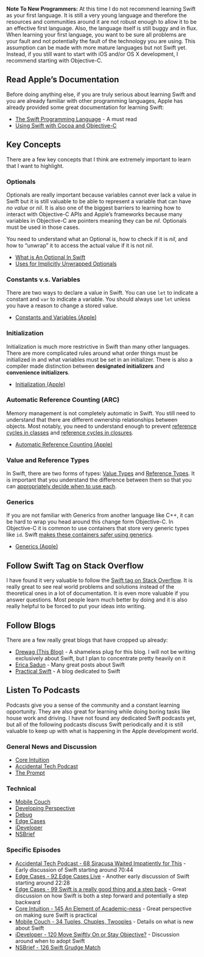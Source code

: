 **Note To New Programmers:** At this time I do not recommend learning Swift as your first language. It is still a very young language and therefore the resources and communities around it are not robust enough to allow it to be an effective first language. Also, the language itself is still buggy and in flux. When learning your first language, you want to be sure all problems are your fault and not potentially the fault of the technology you are using. This assumption can be made with more mature languages but not Swift yet. Instead, if you still want to start with iOS and/or OS X development, I recommend starting with Objective-C.

Read Apple’s Documentation
-------------

Before doing anything else, if you are truly serious about learning Swift and you are already familiar with other programming languages, Apple has already provided some great documentation for learning Swift:

- [The Swift Programming Language](https://itunes.apple.com/us/book/swift-programming-language/id881256329?mt=11) - A must read
- [Using Swift with Cocoa and Objective-C](https://itunes.apple.com/us/book/using-swift-cocoa-objective/id888894773?mt=11)

Key Concepts
-------------

There are a few key concepts that I think are extremely important to learn that I want to highlight.

### Optionals

Optionals are really important because variables cannot ever lack a value in Swift but it is still valuable to be able to represent a variable that can have *no value* or *nil*. It is also one of the biggest barriers to learning how to interact with Objective-C APIs and Apple’s frameworks because many variables in Objective-C are pointers meaning they can be *nil*. Optionals must be used in those cases.

You need to understand what an Optional is, how to check if it is *nil*, and how to “unwrap” it to access the actual value if it is not *nil*.

- [What is An Optional In Swift](/posts/what-is-an-optional-in-swift)
- [Uses for Implicitly Unwrapped Optionals](/posts/2014/07/05/uses-for-implicitly-unwrapped-optionals-in-swift)

### Constants v.s. Variables

There are two ways to declare a value in Swift. You can use `let` to indicate a constant and `var` to indicate a variable. You should always use `let` unless you have a reason to change a stored value.

- [Constants and Variables (Apple)](https://developer.apple.com/library/prerelease/ios/documentation/Swift/Conceptual/Swift_Programming_Language/TheBasics.html#//apple_ref/doc/uid/TP40014097-CH5-XID_399)

### Initialization

Initialization is much more restrictive in Swift than many other languages. There are more complicated rules around what order things must be initialized in and what variables must be set in an initializer. There is also a compiler made distinction between **designated initializers** and **convenience initializers**.

- [Initialization (Apple)](https://developer.apple.com/library/prerelease/ios/documentation/Swift/Conceptual/Swift_Programming_Language/Initialization.html#//apple_ref/doc/uid/TP40014097-CH18-XID_265)

### Automatic Reference Counting (ARC)

Memory management is not completely automatic in Swift. You still need to understand that there are different ownership relationships between objects. Most notably, you need to understand enough to prevent [reference cycles in classes](https://developer.apple.com/library/prerelease/ios/documentation/Swift/Conceptual/Swift_Programming_Language/AutomaticReferenceCounting.html#//apple_ref/doc/uid/TP40014097-CH20-XID_54) and [reference cycles in closures](https://developer.apple.com/library/prerelease/ios/documentation/Swift/Conceptual/Swift_Programming_Language/AutomaticReferenceCounting.html#//apple_ref/doc/uid/TP40014097-CH20-XID_62).

- [Automatic Reference Counting (Apple)](https://developer.apple.com/library/prerelease/ios/documentation/Swift/Conceptual/Swift_Programming_Language/AutomaticReferenceCounting.html#//apple_ref/doc/uid/TP40014097-CH20-XID_50)

### Value and Reference Types

In Swift, there are two forms of types: [Value Types](https://developer.apple.com/library/prerelease/ios/documentation/Swift/Conceptual/Swift_Programming_Language/ClassesAndStructures.html#//apple_ref/doc/uid/TP40014097-CH13-XID_105) and [Reference Types](https://developer.apple.com/library/prerelease/ios/documentation/Swift/Conceptual/Swift_Programming_Language/ClassesAndStructures.html#//apple_ref/doc/uid/TP40014097-CH13-XID_106). It is important that you understand the difference between them so that you can [appropriately decide when to use each](http://www.reddit.com/r/swift/comments/2a5mff/i_still_dont_understand_the_difference_between/cirpdxn).

### Generics

If you are not familiar with Generics from another language like C++, it can be hard to wrap you head around this change form Objective-C. In Objective-C it is common to use containers that store very generic types like `id`. Swift [makes these containers safer using generics](/posts/2014/06/29/7-cool-features-in-swift#keeps-your-collections-safe-and-clear).

- [Generics (Apple)](https://developer.apple.com/library/prerelease/ios/documentation/Swift/Conceptual/Swift_Programming_Language/Generics.html#//apple_ref/doc/uid/TP40014097-CH26-XID_232)

Follow Swift Tag on Stack Overflow
-------------

I have found it very valuable to follow the [Swift tag on Stack Overflow](http://stackoverflow.com/questions/tagged/swift). It is really great to see real world problems and solutions instead of the theoretical ones in a lot of documentation. It is even more valuable if you answer questions. Most people learn much better by doing and it is also really helpful to be forced to put your ideas into writing.

Follow Blogs
-------------

There are a few really great blogs that have cropped up already:

- [Drewag (This Blog)](https://drewag.me) - A shameless plug for this blog. I will not be writing exclusively about Swift, but I plan to concentrate pretty heavily on it
- [Erica Sadun](http://ericasadun.com) - Many great posts about Swift
- [Practical Swift](http://practicalswift.com) - A blog dedicated to Swift

Listen To Podcasts
-------------

Podcasts give you a sense of the community and a constant learning opportunity. They are also great for learning while doing boring tasks like house work and driving. I have not found any dedicated Swift podcasts yet, but all of the following podcasts discuss Swift periodically and it is still valuable to keep up with what is happening in the Apple development world.

### General News and Discussion
- [Core Intuition](http://www.coreint.org)
- [Accidental Tech Podcast](http://atp.fm)
- [The Prompt](http://5by5.tv/prompt)

### Technical
- [Mobile Couch](http://jellystyle.com/podcasts/mobilecouch)
- [Developing Perspective](http://developingperspective.com)
- [Debug](http://www.imore.com/debug)
- [Edge Cases](http://edgecasesshow.com)
- [iDeveloper](http://ideveloper.tv)
- [NSBrief](http://nsbrief.com)

### Specific Episodes

- [Accidental Tech Podcast - 68 Siracusa Waited Impatiently for This](http://atp.fm/?offset=1402690818053) - Early discussion of Swift starting around 70:44
- [Edge Cases - 92 Edge Cases Live](http://edgecasesshow.com/092-edge-cases-live.html) - Another early discussion of Swift starting around 22:28
- [Edge Cases - 99 Swift is a really good thing and a step back](http://edgecasesshow.com/099-swift-is-a-really-good-thing-and-a-step-back.html) - Great discussion on how Swift is both a step forward and potentially a step backward
- [Core Intuition - 145 An Element of Academic-ness](http://www.coreint.org/2014/07/episode-145-an-element-of-academic-ness/) - Great perspective on making sure Swift is practical
- [Mobile Couch - 34 Tuples, Chuples, Twooples](http://jellystyle.com/podcasts/mobilecouch/34) - Details on what is new about Swift
- [iDeveloper - 120 Move Swiftly On or Stay Objective?](http://ideveloper.tv/2014/7/1/120) - Discussion around when to adopt Swift
- [NSBrief - 126 Swift Grudge Match](http://nsbrief.com/126-ash-furrow/)
